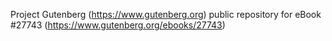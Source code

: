 Project Gutenberg (https://www.gutenberg.org) public repository for eBook #27743 (https://www.gutenberg.org/ebooks/27743)
